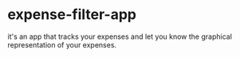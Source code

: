 # expense-filter-app
it's an app that tracks your expenses and let you know the graphical representation of your expenses.
